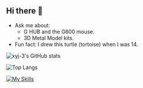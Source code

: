 ## Hi there 👋

- Ask me about:
  - G HUB and the G600 mouse.
  - 3D Metal Model kits.
- Fun fact: I drew this turtle (tortoise) when I was 14.

![xyj-3's GitHub stats](https://github-readme-stats-y2n7.vercel.app/api?username=xyj-3&show_icons=true&include_all_commits=true&hide_border=true&show=reviews) <!-- &rank_icon=percentile -->

![Top Langs](https://github-readme-stats.vercel.app/api/top-langs/?username=xyj-3&layout=compact&hide_border=true&hide=html,css&langs_count=8&size_weight=0.5&count_weight=0.5)

[![My Skills](https://skillicons.dev/icons?i=git,py,js,ts,cpp,rust,cs,ruby,java,regex,latex,astro,svelte,tauri,tailwind,django,rails,express,flask,nodejs,docker,notion,postman&perline=8)](https://skillicons.dev)

<!--
**xyj-3/xyj-3** is a ✨ _special_ ✨ repository because its `README.md` (this file) appears on your GitHub profile.

Here are some ideas to get you started:

- 🔭 I’m currently working on ...
- 🌱 I’m currently learning ...
- 👯 I’m looking to collaborate on ...
- 🤔 I’m looking for help with ...
- 💬 Ask me about ...
- 📫 How to reach me: ...
- 😄 Pronouns: ...
- ⚡ Fun fact: ...
-->
